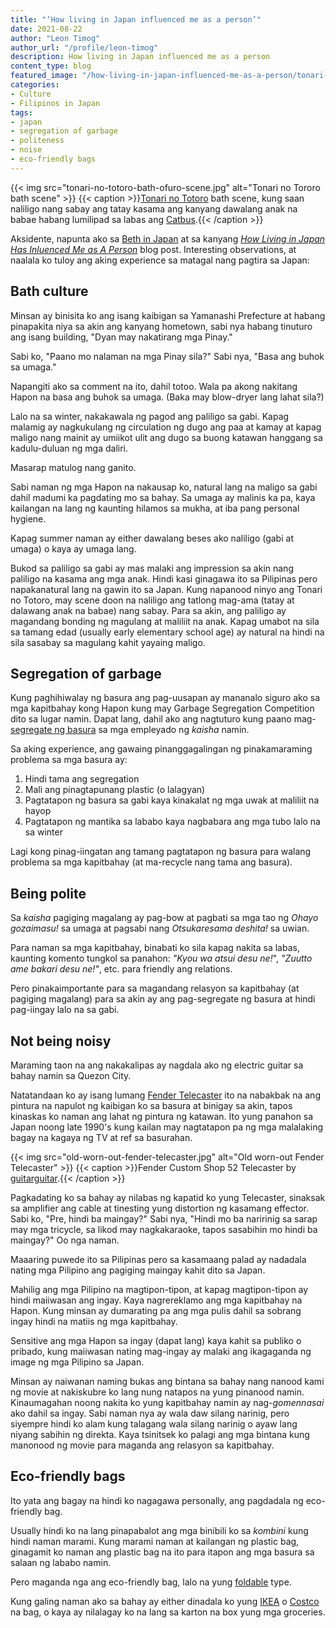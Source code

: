```yaml
---
title: "‘How living in Japan influenced me as a person’"
date: 2021-08-22
author: "Leon Timog"
author_url: "/profile/leon-timog"
description: How living in Japan influenced me as a person
content_type: blog
featured_image: "/how-living-in-japan-influenced-me-as-a-person/tonari-no-totoro-bath-ofuro-scene.jpg"
categories:
- Culture
- Filipinos in Japan
tags:
- japan
- segregation of garbage
- politeness
- noise
- eco-friendly bags
---
```

{{< img src="tonari-no-totoro-bath-ofuro-scene.jpg" alt="Tonari no Tororo bath scene" >}}
{{< caption >}}[Tonari no Totoro](https://en.wikipedia.org/wiki/My_Neighbor_Totoro) bath scene, kung saan naliligo nang sabay ang tatay kasama ang kanyang dawalang anak na babae habang lumilipad sa labas ang [Catbus](https://en.wikipedia.org/wiki/Catbus).{{< /caption >}}

Aksidente, napunta ako sa [Beth in Japan](https://tinkerbethy.com) at sa kanyang *[How Living in Japan Has Inluenced Me as A Person](https://tinkerbethy.com/2021/03/29/how-living-in-japan-influences-me-as-a-person/)* blog post. Interesting observations, at naalala ko tuloy ang aking experience sa matagal nang pagtira sa Japan:

## Bath culture

Minsan ay binisita ko ang isang kaibigan sa Yamanashi Prefecture at habang pinapakita niya sa akin ang kanyang hometown, sabi nya habang tinuturo ang isang building, "Dyan may nakatirang mga Pinay."

Sabi ko, "Paano mo nalaman na mga Pinay sila?" Sabi nya, "Basa ang buhok sa umaga."

Napangiti ako sa comment na ito, dahil totoo. Wala pa akong nakitang Hapon na basa ang buhok sa umaga. (Baka may blow-dryer lang lahat sila?)

Lalo na sa winter, nakakawala ng pagod ang paliligo sa gabi. Kapag malamig ay nagkukulang ng circulation ng dugo ang paa at kamay at kapag maligo nang mainit ay umiikot ulit ang dugo sa buong katawan hanggang sa kadulu-duluan ng mga daliri.

Masarap matulog nang ganito.

Sabi naman ng mga Hapon na nakausap ko, natural lang na maligo sa gabi dahil madumi ka pagdating mo sa bahay. Sa umaga ay malinis ka pa, kaya kailangan na lang ng kaunting hilamos sa mukha, at iba pang personal hygiene.

Kapag summer naman ay either dawalang beses ako naliligo (gabi at umaga) o kaya ay umaga lang.

Bukod sa paliligo sa gabi ay mas malaki ang impression sa akin nang paliligo na kasama ang mga anak. Hindi kasi ginagawa ito sa Pilipinas pero napakanatural lang na gawin ito sa Japan. Kung napanood ninyo ang Tonari no Totoro, may scene doon na naliligo ang tatlong mag-ama (tatay at dalawang anak na babae) nang sabay. Para sa akin, ang paliligo ay magandang bonding ng magulang at maliliit na anak. Kapag umabot na sila sa tamang edad (usually early elementary school age) ay natural na hindi na sila sasabay sa magulang kahit yayaing maligo.

## Segregation of garbage

Kung paghihiwalay ng basura ang pag-uusapan ay mananalo siguro ako sa mga kapitbahay kong Hapon kung may Garbage Segregation Competition dito sa lugar namin. Dapat lang, dahil ako ang nagtuturo kung paano mag-[segregate ng basura](https://timog.org/guide/home/kinds-of-garbage/) sa mga empleyado ng *kaisha* namin.

Sa aking experience, ang gawaing pinanggagalingan ng pinakamaraming problema sa mga basura ay:

1. Hindi tama ang segregation
2. Mali ang pinagtapunang plastic (o lalagyan)
3. Pagtatapon ng basura sa gabi kaya kinakalat ng mga uwak at maliliit na hayop
4. Pagtatapon ng mantika sa lababo kaya nagbabara ang mga tubo lalo na sa winter

Lagi kong pinag-iingatan ang tamang pagtatapon ng basura para walang problema sa mga kapitbahay (at ma-recycle nang tama ang basura).

## Being polite

Sa *kaisha* pagiging magalang ay pag-bow at pagbati sa mga tao ng *Ohayo gozaimasu!* sa umaga at pagsabi nang *Otsukaresama deshita!* sa uwian.

Para naman sa mga kapitbahay, binabati ko sila kapag nakita sa labas, kaunting komento tungkol sa panahon: *"Kyou wa atsui desu ne!*", *"Zuutto ame bakari desu ne!"*, etc. para friendly ang relations.

Pero pinakaimportante para sa magandang relasyon sa kapitbahay (at pagiging magalang) para sa akin ay ang pag-segregate ng basura at hindi pag-iingay lalo na sa gabi.

## Not being noisy

Maraming taon na ang nakakalipas ay nagdala ako ng electric guitar sa bahay namin sa Quezon City.

Natatandaan ko ay isang lumang [Fender Telecaster](https://en.wikipedia.org/wiki/Fender_Telecaster) ito na nabakbak na ang pintura na napulot ng kaibigan ko sa basura at binigay sa akin, tapos kinaskas ko naman ang lahat ng pintura ng katawan. Ito yung panahon sa Japan noong late 1990's kung kailan may nagtatapon pa ng mga malalaking bagay na kagaya ng TV at ref sa basurahan. 

{{< img src="old-worn-out-fender-telecaster.jpg" alt="Old worn-out Fender Telecaster" >}}
{{< caption >}}Fender Custom Shop 52 Telecaster by [guitarguitar](https://www.guitarguitar.co.uk/product/12040516512047--fender-custom-shop-52-telecaster-heavy-relic-with-neck-humbucker).{{< /caption >}}

Pagkadating ko sa bahay ay nilabas ng kapatid ko yung Telecaster, sinaksak sa amplifier ang cable at tinesting yung distortion ng kasamang effector. Sabi ko, "Pre, hindi ba maingay?" Sabi nya, "Hindi mo ba naririnig sa sarap may mga tricycle, sa likod may nagkakaraoke, tapos sasabihin mo hindi ba maingay?" Oo nga naman.

Maaaring puwede ito sa Pilipinas pero sa kasamaang palad ay nadadala nating mga Pilipino ang pagiging maingay kahit dito sa Japan.

Mahilig ang mga Pilipino na magtipon-tipon, at kapag magtipon-tipon ay hindi maiiwasan ang ingay. Kaya nagrereklamo ang mga kapitbahay na Hapon. Kung minsan ay dumarating pa ang mga pulis dahil sa sobrang ingay hindi na matiis ng mga kapitbahay.

Sensitive ang mga Hapon sa ingay (dapat lang) kaya kahit sa publiko o pribado, kung maiiwasan nating mag-ingay ay malaki ang ikagaganda ng image ng mga Pilipino sa Japan.

Minsan ay naiwanan naming bukas ang bintana sa bahay nang nanood kami ng movie at nakiskubre ko lang nung natapos na yung pinanood namin. Kinaumagahan noong nakita ko yung kapitbahay namin ay nag-*gomennasai* ako dahil sa ingay. Sabi naman nya ay wala daw silang narinig, pero siyempre hindi ko alam kung talagang wala silang narinig o ayaw lang niyang sabihin ng direkta. Kaya tsinitsek ko palagi ang mga bintana kung manonood ng movie para maganda ang relasyon sa kapitbahay.

## Eco-friendly bags

Ito yata ang bagay na hindi ko nagagawa personally, ang pagdadala ng eco-friendly bag.

Usually hindi ko na lang pinapabalot ang mga binibili ko sa *kombini* kung hindi naman marami. Kung marami naman at kailangan ng plastic bag, ginagamit ko naman ang plastic bag na ito para itapon ang mga basura sa salaan ng lababo namin.

Pero maganda nga ang eco-friendly bag, lalo na yung [foldable](https://www.muji.com/jp/ja/shop/045305/articles/muji-staff/541881) type.

Kung galing naman ako sa bahay ay either dinadala ko yung [IKEA](https://limia.jp/idea/248429/#index-2909178) o [Costco](https://costcotuu.com/20130319/post_19212.html) na bag, o kaya ay nilalagay ko na lang sa karton na box yung mga groceries.

